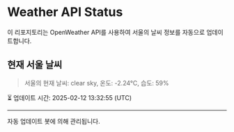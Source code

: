 
# Weather API Status

이 리포지토리는 OpenWeather API를 사용하여 서울의 날씨 정보를 자동으로 업데이트합니다.

## 현재 서울 날씨
> 서울의 현재 날씨: clear sky, 온도: -2.24°C, 습도: 59%

⏳ 업데이트 시간: 2025-02-12 13:32:55 (UTC)

---
자동 업데이트 봇에 의해 관리됩니다.
